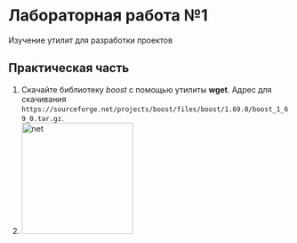# Лабораторная работа №1
Изучение утилит для разработки проектов
## Практическая часть

 1. Скачайте библиотеку _boost_ с помощью утилиты **wget**. Адрес для скачивания `https://sourceforge.net/projects/boost/files/boost/1.69.0/boost_1_69_0.tar.gz`.
 2. <img src="Screenshot_2023-04-07_00_03_20.png" alt="net" width="200"/>
